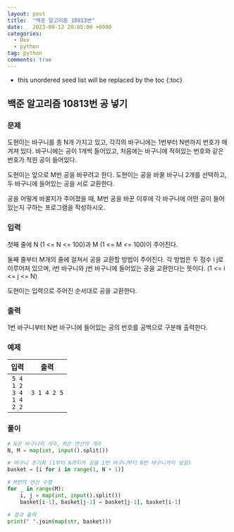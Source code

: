 ```yaml
---
layout: post
title:  "백준 알고리즘 10813번"
date:   2023-09-12 20:05:00 +0900
categories: 
  - Dev
  - python
tag: python
comments: true
---
```


* this unordered seed list will be replaced by the toc
{:toc}

## 백준 알고리즘 10813번 공 넣기

### 문제

도현이는 바구니를 총 N개 가지고 있고, 각각의 바구니에는 1번부터 N번까지 번호가 매겨져 있다. 바구니에는 공이 1개씩 들어있고, 처음에는 바구니에 적혀있는 번호와 같은 번호가 적힌 공이 들어있다.

도현이는 앞으로 M번 공을 바꾸려고 한다. 도현이는 공을 바꿀 바구니 2개를 선택하고, 두 바구니에 들어있는 공을 서로 교환한다.

공을 어떻게 바꿀지가 주어졌을 때, M번 공을 바꾼 이후에 각 바구니에 어떤 공이 들어있는지 구하는 프로그램을 작성하시오.

### 입력

첫째 줄에 N (1 <= N <= 100)과 M (1 <= M <= 100)이 주어진다.

둘째 줄부터 M개의 줄에 걸쳐서 공을 교환할 방법이 주어진다. 각 방법은 두 정수 i j로 이루어져 있으며, i번 바구니와 j번 바구니에 들어있는 공을 교환한다는 뜻이다. (1 <= i <= j <= N)

도현이는 입력으로 주어진 순서대로 공을 교환한다.

### 출력

1번 바구니부터 N번 바구니에 들어있는 공의 번호를 공백으로 구분해 출력한다.

### 예제

| 입력 | 출력 |
| :--: | :--: |
| `5 4` <br/> `1 2` <br/> `3 4` <br/> `1 4` <br/> `2 2` | `3 1 4 2 5` |

### 풀이

```py
# N은 바구니의 개수, M은 연산의 개수
N, M = map(int, input().split())

# 바구니 초기화 (1부터 N까지의 공을 1번 바구니부터 N번 바구니까지 넣음)
basket = [i for i in range(1, N + 1)]

# M번의 연산 수행
for _ in range(M):
    i, j = map(int, input().split())
    basket[i-1], basket[j-1] = basket[j-1], basket[i-1]

# 결과 출력
print(" ".join(map(str, basket)))
```
